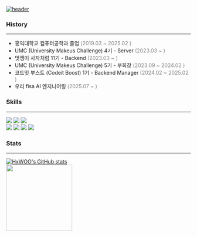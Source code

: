 <a href="https://github.com/HxWOO">![header](https://capsule-render.vercel.app/api?type=waving&color=gradient&height=300&section=header&text=Hyunwoo%20%20%20git&%&fontSize=60&animation=twinkling)</a>


### History

---

- 홍익대학교 컴퓨터공학과 졸업  <span style="color:gray">(2019.03 ~ 2025.02 )</span>
- UMC (University Makeus Challenge) 4기 - Server <span style="color:gray">(2023.03 ~ )</span>
- 멋쟁이 사자처럼 11기 - Backend <span style="color:gray">(2023.03 ~ )</span>
- UMC (University Makeus Challenge) 5기 - 부회장 <span style="color:gray">(2023.09 ~ 2024.02 )</span>
- 코드잇 부스트 (Codeit Boost) 1기 - Backend Manager <span style="color:gray">(2024.02 ~ 2025.02 )</span>
- 우리 fisa AI 엔지니어링 <span style="color:gray">(2025.07 ~ )</span>

### Skills

---
<div>
  <img src="https://img.shields.io/badge/java-007396?style=for-the-badge&logo=java&logoColor=white"> 
  <img src="https://img.shields.io/badge/c++-00599C?style=for-the-badge&logo=c%2B%2B&logoColor=white">
  <img src="https://img.shields.io/badge/python-3776AB?style=for-the-badge&logo=python&logoColor=white"> </br> 
  <img src="https://img.shields.io/badge/spring-6DB33F?style=for-the-badge&logo=spring&logoColor=white">
  <img src="https://img.shields.io/badge/django-092E20?style=for-the-badge&logo=django&logoColor=white">
  <img src="https://img.shields.io/badge/git-F05032?style=for-the-badge&logo=git&logoColor=white">
  <img src="https://img.shields.io/badge/github-181717?style=for-the-badge&logo=github&logoColor=white">
</div>


### Stats

---
<a href="https://github.com/HxWOO">[![HxWOO's GitHub stats](https://github-readme-stats.vercel.app/api?username=HxWOO&show_icons=true&theme=transparent)](https://github.com/HxWOO)</a> </br>
<a href="https://github.com/HxWOO"><img align="center" style="height:180px" src="https://github-readme-stats.vercel.app/api/top-langs/?username=HxWOO&layout=compact&theme=nord" /></a> 




<!---
HxWOO/HxWOO is a ✨ special ✨ repository because its `README.md` (this file) appears on your GitHub profile.
You can click the Preview link to take a look at your changes.
--->


